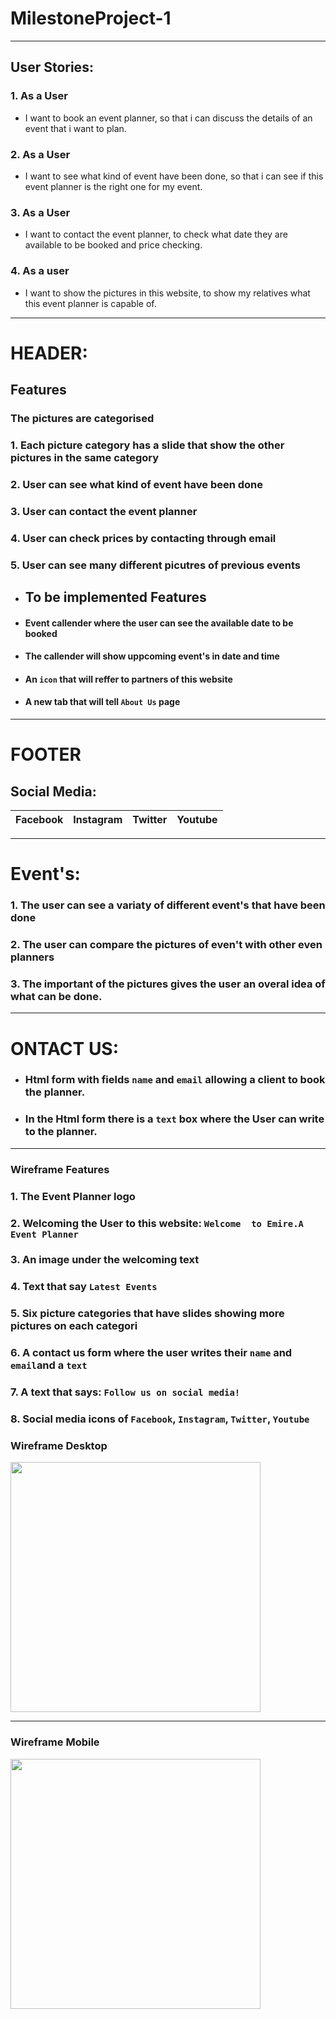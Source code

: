 # MilestoneProject-1
---
## User Stories:

### **1.** As a User
- I want to book an event planner, 
so that i can discuss the details of an event that i want to plan.

### **2.** As a User
- I want to see what kind of event have been done, 
so that i can see if this event planner is the right one for my event.

### **3.** As a User
- I want to contact the event planner, 
to check what date they are available to be booked and price checking.

### **4.** As a user
- I want to show the pictures in this website, 
to show my relatives what this event planner is capable of.

---

# HEADER:
## Features

### The pictures are categorised
### **1.** Each picture category has a slide that show the other pictures in the same category
### **2.** User can see what kind of event have been done 
### **3.** User can contact the event planner
### **4.** User can check prices by contacting through email
### **5.** User can see many different picutres of previous events

- ## To be implemented Features
- #### Event callender where the user can see the available date to be booked
- #### The callender will show uppcoming event's in date and time
- #### An `icon` that will reffer to partners of this website
- #### A new tab that will tell `About Us` page 
---
# FOOTER
## Social Media:

| Facebook | Instagram |Twitter | Youtube | 
| --- | --- | --- |  --- | 
---
# Event's:
### **1.**  The user can see a variaty of different event's that have been done
### **2.**  The user can compare the pictures of even't with other even planners
### **3.**  The important of the pictures gives the user an overal idea of what can be done.
---
# ONTACT US: 
 - ### Html form with fields `name` and `email` allowing a client to book the planner.
 - ### In the Html form there is a `text` box where the User can write to the planner.
 ---
 
 ### Wireframe Features
 ### **1.** The Event Planner logo
 ### **2.** Welcoming the User to this website: `Welcome  to Emire.A Event Planner`
 ### **3.** An image under the welcoming text
 ### **4.** Text that say `Latest Events`
 ### **5.** Six picture categories that have slides showing more pictures on each categori
 ### **6.** A contact us form where the user writes their `name` and `email`and a `text`
 ### **7.** A text that says: `Follow us on social media!`
 ### **8.** Social media icons of `Facebook`, `Instagram`, `Twitter`, `Youtube`  
 
 
 ### Wireframe Desktop 
 <img src="Wireframe/Emir.A-image-1.png" width="400">
 
 ---
 
 ### Wireframe Mobile
 <img src="Wireframe/Emir.A-android-image-2.png" width="400">
 
 
